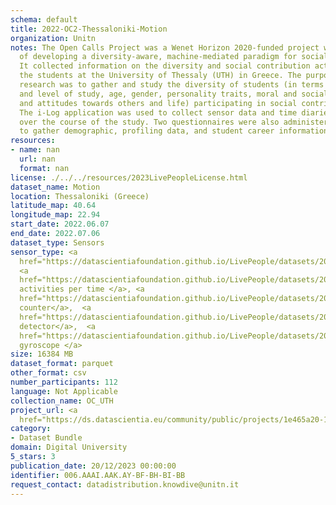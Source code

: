 ```yaml
---
schema: default
title: 2022-OC2-Thessaloniki-Motion
organization: Unitn
notes: The Open Calls Project was a Wenet Horizon 2020-funded project with the goal
  of developing a diversity-aware, machine-mediated paradigm for social interactions.
  It collected information on the diversity and social contribution activities of
  the students at the University of Thessaly (UTH) in Greece. The purpose of this
  research was to gather and study the diversity of students (in terms of subject
  and level of study, age, gender, personality traits, moral and social values, beliefs,
  and attitudes towards others and life) participating in social contribution activities.
  The i-Log application was used to collect sensor data and time diaries from participants
  over the course of the study. Two questionnaires were also administered to respondents
  to gather demographic, profiling data, and student career information.
resources:
- name: nan
  url: nan
  format: nan
license: ./../../resources/2023LivePeopleLicense.html
dataset_name: Motion
location: Thessaloniki (Greece)
latitude_map: 40.64
longitude_map: 22.94
start_date: 2022.06.07
end_date: 2022.07.06
dataset_type: Sensors
sensor_type: <a 
  href="https://datascientiafoundation.github.io/LivePeople/datasets/2022-OC2-Thessaloniki-Accelerometer%20Event/">accelerometer</a>,
  <a 
  href="https://datascientiafoundation.github.io/LivePeople/datasets/2022-OC2-Thessaloniki-Activities%20Per%20Time/">
  activities per time </a>, <a 
  href="https://datascientiafoundation.github.io/LivePeople/datasets/2022-OC2-Thessaloniki-Step%20Counter%20Event/">step
  counter</a>,  <a 
  href="https://datascientiafoundation.github.io/LivePeople/datasets/2022-OC2-Thessaloniki-Step%20Detector%20Event/">step
  detector</a>,  <a 
  href="https://datascientiafoundation.github.io/LivePeople/datasets/2022-OC2-Thessaloniki-Gyroscope%20Event/">
  gyroscope </a>
size: 16384 MB
dataset_format: parquet
other_format: csv
number_participants: 112
language: Not Applicable
collection_name: OC_UTH
project_url: <a 
  href="https://ds.datascientia.eu/community/public/projects/1e465a20-1650-42f7-88d4-d7b1b8ed6bb7">https://ds.datascientia.eu/community/public/projects/1e465a20-1650-42f7-88d4-d7b1b8ed6bb7</a>
category:
- Dataset Bundle
domain: Digital University
5_stars: 3
publication_date: 20/12/2023 00:00:00
identifier: 006.AAAI.AAK.AY-BF-BH-BI-BB
request_contact: datadistribution.knowdive@unitn.it
---
```


